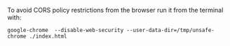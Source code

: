 To avoid CORS policy restrictions from the browser run it from the terminal with:

```
google-chrome  --disable-web-security --user-data-dir=/tmp/unsafe-chrome ./index.html
```
